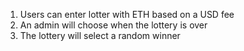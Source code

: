 1. Users can enter lotter with ETH based on a USD fee
2. An admin will choose when the lottery is over
3. The lottery will select a random winner